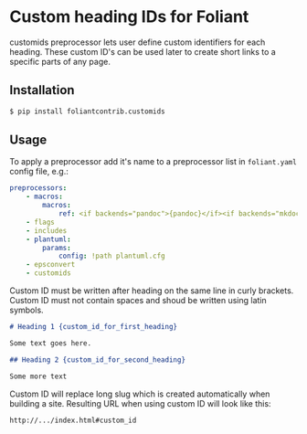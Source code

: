 # Сustom heading IDs for Foliant

customids preprocessor lets user define custom identifiers for each heading. These custom ID's can be used later to create short links to a specific parts of any page. 

## Installation

```bash
$ pip install foliantcontrib.customids
```

## Usage

To apply a preprocessor add it's name to a preprocessor list in `foliant.yaml` config file, e.g.:

```yaml
preprocessors:
    - macros:
        macros:
            ref: <if backends="pandoc">{pandoc}</if><if backends="mkdocs">{mkdocs}</if>
    - flags
    - includes
    - plantuml:
        params:
            config: !path plantuml.cfg
    - epsconvert
    - customids
```

Custom ID must be written after heading on the same line in curly brackets. Custom ID must not contain spaces and shoud be written using latin symbols.

```markdown
# Heading 1 {custom_id_for_first_heading}

Some text goes here.

## Heading 2 {custom_id_for_second_heading}

Some more text
```

Custom ID will replace long slug which is created automatically when building a site. Resulting URL when using custom ID will look like this:

```
http://.../index.html#custom_id 
```


